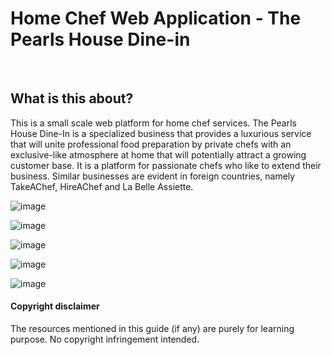 # Home Chef Web Application - The Pearls House Dine-in
<br>

## What is this about?
This is a small scale web platform for home chef services.
The Pearls House Dine-In is a specialized business that provides a luxurious service that will unite professional food preparation by private chefs with an exclusive-like atmosphere at home that will potentially attract a growing customer base. It is a platform for passionate chefs who like to extend their business. Similar businesses are evident in foreign countries, namely TakeAChef, HireAChef and La Belle Assiette. 

![image](https://user-images.githubusercontent.com/37996135/115052249-50462700-9f10-11eb-8d47-b4c06f04c7ed.png)

![image](https://user-images.githubusercontent.com/37996135/115120424-03ca1c80-9fe0-11eb-9f5c-f48325f47339.png)

![image](https://user-images.githubusercontent.com/37996135/115120428-0af12a80-9fe0-11eb-954a-202064430c10.png)

![image](https://user-images.githubusercontent.com/37996135/115120431-117fa200-9fe0-11eb-9668-e74ac2e7fa24.png)

![image](https://user-images.githubusercontent.com/37996135/115120436-180e1980-9fe0-11eb-885a-1f528b33f90c.png)


#### Copyright disclaimer
The resources mentioned in this guide (if any) are purely for learning purpose. No copyright infringement intended.

